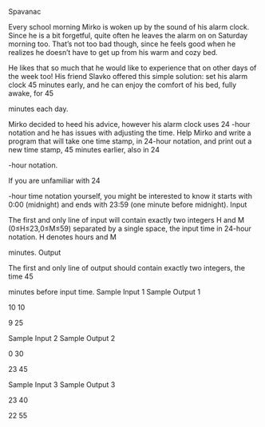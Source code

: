 
Spavanac

Every school morning Mirko is woken up by the sound of his alarm clock. Since he is a bit forgetful, quite often he leaves the alarm on on Saturday morning too. That’s not too bad though, since he feels good when he realizes he doesn’t have to get up from his warm and cozy bed.

He likes that so much that he would like to experience that on other days of the week too! His friend Slavko offered this simple solution: set his alarm clock 45
minutes early, and he can enjoy the comfort of his bed, fully awake, for 45

minutes each day.

Mirko decided to heed his advice, however his alarm clock uses 24
-hour notation and he has issues with adjusting the time. Help Mirko and write a program that will take one time stamp, in 24-hour notation, and print out a new time stamp, 45 minutes earlier, also in 24

-hour notation.

If you are unfamiliar with 24

-hour time notation yourself, you might be interested to know it starts with 0:00 (midnight) and ends with 23:59 (one minute before midnight).
Input

The first and only line of input will contain exactly two integers H
and M (0≤H≤23,0≤M≤59) separated by a single space, the input time in 24-hour notation. H denotes hours and M

minutes.
Output

The first and only line of output should contain exactly two integers, the time 45

minutes before input time.
Sample Input 1 	Sample Output 1

10 10

	

9 25

Sample Input 2 	Sample Output 2

0 30

	

23 45

Sample Input 3 	Sample Output 3

23 40

	

22 55
